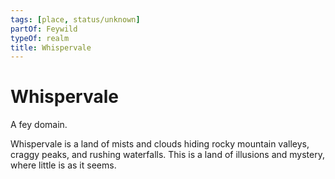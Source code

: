 ```yaml
---
tags: [place, status/unknown]
partOf: Feywild
typeOf: realm
title: Whispervale
---
```



# Whispervale

A fey domain.

Whispervale is a land of mists and clouds hiding rocky mountain valleys, craggy peaks, and rushing waterfalls. This is a land of illusions and mystery, where little is as it seems. 